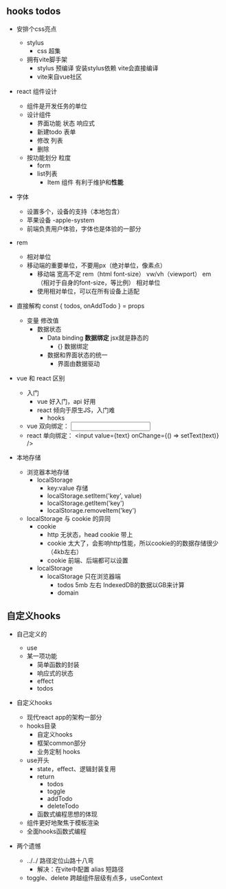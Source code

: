 ## hooks todos

- 安排个css亮点
  - stylus
    - css 超集
  - 拥有vite脚手架
    - stylus 预编译 安装stylus依赖 vite会直接编译
    - vite来自vue社区
- react 组件设计
  - 组件是开发任务的单位
  - 设计组件
    - 界面功能 状态 响应式
    - 新建todo 表单
    - 修改 列表
    - 删除 
  - 按功能划分 粒度
    - form
    - list列表
      - Item 组件 有利于维护和**性能**

- 字体
  - 设置多个，设备的支持（本地包含）
  - 苹果设备 -apple-system
  - 前端负责用户体验，字体也是体验的一部分

- rem
  - 相对单位
  - 移动端的重要单位，不要用px（绝对单位，像素点）
    - 移动端 宽高不定 rem（html font-size） vw/vh（viewport） em（相对于自身的font-size，等比例） 相对单位
    - 使用相对单位，可以在所有设备上适配


- 直接解构
  const {
    todos,
    onAddTodo
  } = props
  - 变量 修改值
    - 数据状态
      - Data binding **数据绑定** jsx就是静态的
        - {} 数据绑定
      - 数据和界面状态的统一
        - 界面由数据驱动


- vue 和 react 区别
  - 入门
    - vue 好入门，api 好用
    - react 倾向于原生JS，入门难
      - hooks
  - vue 双向绑定： <input v-model="text"/>
  - react 单向绑定： <input value={text} onChange={() => setText(text)} />


- 本地存储
  - 浏览器本地存储
    - localStorage
      - key:value 存储
      - localStorage.setItem('key', value)
      - localStorage.getItem('key')
      - localStorage.removeItem('key')
  - localStorage 与 cookie 的异同
    - cookie
      - http 无状态，head cookie 带上
      - cookie 太大了，会影响http性能，所以cookie的的数据存储很少（4kb左右）
      - cookie 前端、后端都可以设置
    - localStorage
      - localStorage 只在浏览器端
        - todos 5mb 左右 IndexedDB的数据以GB来计算
        - domain


## 自定义hooks
- 自己定义的
  - use
  - 某一项功能
    - 简单函数的封装
    - 响应式的状态
    - effect
    - todos
- 自定义hooks
  - 现代react app的架构一部分
  - hooks目录
    - 自定义hooks
    - 框架common部分
    - 业务定制 hooks
  - use开头
    - state，effect、逻辑封装复用
    - return
      - todos
      - toggle
      - addTodo
      - deleteTodo
    - 函数式编程思想的体现
  - 组件更好地聚焦于模板渲染
  - 全面hooks函数式编程


- 两个遗憾
  - ../../ 路径定位山路十八弯
    - 解决：在vite中配置 alias 短路径
  - toggle、delete 跨越组件层级有点多，useContext